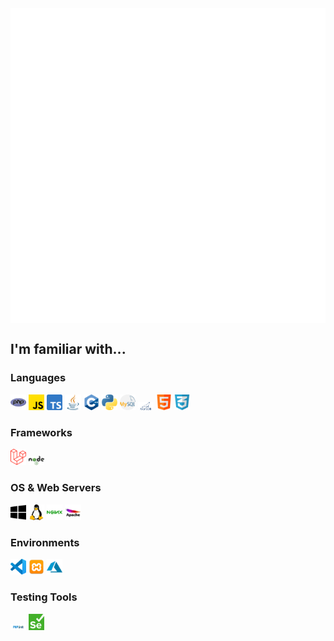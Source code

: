 <div style="width: 100%; display: flex; align-items: center; justify-content: center;">
    <img src="display.svg"/>
</div>

## I'm familiar with...
### Languages
<div align="left">
  <img src="https://github.com/Queeky/Queeky/blob/main/icons/php.png?raw=true" alt="PHP icon" width="5%" />
  <img src="https://github.com/Queeky/Queeky/blob/main/icons/js.png?raw=true" alt="JavaScript icon" width="5%" />
  <img src="https://github.com/Queeky/Queeky/blob/main/icons/typescript.png?raw=true" alt="TypeScript icon" width="5%" />
  <img src="https://github.com/Queeky/Queeky/blob/main/icons/java.png?raw=true" alt="Java icon" width="5%" />
  <img src="https://github.com/Queeky/Queeky/blob/main/icons/c-.png?raw=true" alt="C++ icon" width="5%" />
  <img src="https://github.com/Queeky/Queeky/blob/main/icons/python.png?raw=true" alt="Python icon" width="5%" />
  <img src="https://github.com/Queeky/Queeky/blob/main/icons/mysql.png?raw=true" alt="MySQL icon" width="5%" />
  <img src="https://github.com/Queeky/Queeky/blob/main/icons/MariaDB_Logo.d8a208f0a889a8f0f0551b8391a065ea79c54f3a.png?raw=true" alt="MariaDB icon" width="5%" />
  <img src="https://github.com/Queeky/Queeky/blob/main/icons/html.png?raw=true" alt="HTML icon" width="5%" />
  <img src="https://github.com/Queeky/Queeky/blob/main/icons/text.png?raw=true" alt="CSS icon" width="5%" />
</div>

### Frameworks
<div align="left">
  <img src="https://github.com/Queeky/Queeky/blob/main/icons/laravel.png?raw=true" alt="Laravel icon" width="5%" />
  <img src="https://github.com/Queeky/Queeky/blob/main/icons/Node.js_logo.svg.png?raw=true" alt="Node.js icon" width="5%" />
</div>

### OS & Web Servers
<div align="left">
  <img src="https://github.com/Queeky/Queeky/blob/main/icons/windows.png?raw=true" alt="Windows icon" width="5%" />
  <img src="https://github.com/Queeky/Queeky/blob/main/icons/linux.png?raw=true" alt="Linux icon" width="5%" />
  <img src="https://github.com/Queeky/Queeky/blob/main/icons/nginx.png?raw=true" alt="Nginx icon" width="5%" />
  <img src="https://github.com/Queeky/Queeky/blob/main/icons/apache.png?raw=true" alt="Apache icon" width="5%" />
</div>

### Environments
<div align="left">
  <img src="https://github.com/Queeky/Queeky/blob/main/icons/Visual_Studio_Code_1.35_icon.svg.png?raw=true" alt="VSCode icon" width="5%" />
  <img src="https://github.com/Queeky/Queeky/blob/main/icons/xampp.png?raw=true" alt="XAMPP icon" width="5%" />
  <img src="https://github.com/Queeky/Queeky/blob/main/icons/azure.png?raw=true" alt="Azure DevOps icon" width="5%" />
</div>

### Testing Tools
<div align="left">
  <img src="https://github.com/Queeky/Queeky/blob/main/icons/phpunit.png?raw=true" alt="PHPUnit icon" width="5%" />
  <img src="https://github.com/Queeky/Queeky/blob/main/icons/Selenium_Logo.png?raw=true" alt="Selenium icon" width="5%" />
</div>

<!--
**Queeky/Queeky** is a ✨ _special_ ✨ repository because its `README.md` (this file) appears on your GitHub profile.

Here are some ideas to get you started:

- 🔭 I’m currently working on ...
- 🌱 I’m currently learning ...
- 👯 I’m looking to collaborate on ...
- 🤔 I’m looking for help with ...
- 💬 Ask me about ...
- 📫 How to reach me: ...
- 😄 Pronouns: ...
- ⚡ Fun fact: ...
-->
